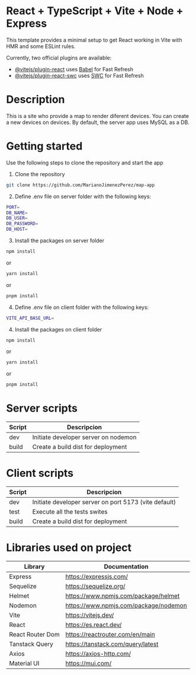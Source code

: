 # React + TypeScript + Vite + Node + Express

This template provides a minimal setup to get React working in Vite with HMR and some ESLint rules.

Currently, two official plugins are available:

- [@vitejs/plugin-react](https://github.com/vitejs/vite-plugin-react/blob/main/packages/plugin-react/README.md) uses [Babel](https://babeljs.io/) for Fast Refresh
- [@vitejs/plugin-react-swc](https://github.com/vitejs/vite-plugin-react-swc) uses [SWC](https://swc.rs/) for Fast Refresh

# Description

This is a site who provide a map to render diferent devices. You can create a new devices on devices. By default, the server app uses MySQL as a DB.

# Getting started

Use the following steps to clone the repository and start the app

1. Clone the repository

```bash
git clone https://github.com/MarianoJimenezPerez/map-app
```

2. Define .env file on server folder with the following keys:

```bash
PORT=
DB_NAME=
DB_USER=
DB_PASSWORD=
DB_HOST=
```

3. Install the packages on server folder

```bash
npm install
```

or

```bash
yarn install
```

or

```bash
pnpm install
```

4. Define .env file on client folder with the following keys:

```bash
VITE_API_BASE_URL=
```

4. Install the packages on client folder

```bash
npm install
```

or

```bash
yarn install
```

or

```bash
pnpm install
```

# Server scripts

| Script | Descripcion                          |
| ------ | ------------------------------------ |
| dev    | Initiate developer server on nodemon |
| build  | Create a build dist for deployment   |

# Client scripts

| Script | Descripcion                                           |
| ------ | ----------------------------------------------------- |
| dev    | Initiate developer server on port 5173 (vite default) |
| test   | Execute all the tests swites                          |
| build  | Create a build dist for deployment                    |

# Libraries used on project

| Library          | Documentation                         |
| ---------------- | ------------------------------------- |
| Express          | https://expressjs.com/                |
| Sequelize        | https://sequelize.org/                |
| Helmet           | https://www.npmjs.com/package/helmet  |
| Nodemon          | https://www.npmjs.com/package/nodemon |
| Vite             | https://vitejs.dev/                   |
| React            | https://es.react.dev/                 |
| React Router Dom | https://reactrouter.com/en/main       |
| Tanstack Query   | https://tanstack.com/query/latest     |
| Axios            | https://axios-http.com/               |
| Material UI      | https://mui.com/                      |
